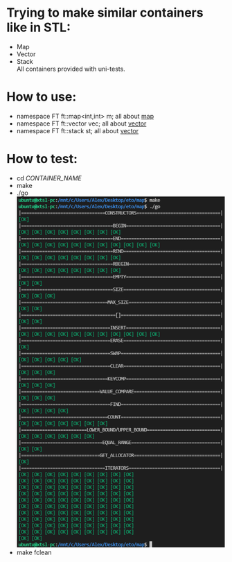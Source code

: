 # Trying to make similar containers like in STL:
* Map
* Vector
* Stack  
All containers provided with uni-tests.
# How to use:
* namespace FT ft::map<int,int> m; all about [map](http://www.cplusplus.com/reference/map/map/?kw=map)  
* namespace FT ft::vector<int> vec; all about [vector](http://www.cplusplus.com/reference/vector/vector/?kw=vector)  
* namespace FT ft::stack<int> st; all about [vector](http://www.cplusplus.com/reference/stack/stack/?kw=stack)  
 
# How to test:  
* cd *CONTAINER_NAME*
* make
* ./go  
![alt-текст](https://github.com/xTSL-echiles/stl_containers/blob/main/test_map.png "How does it look: ")
* make fclean
